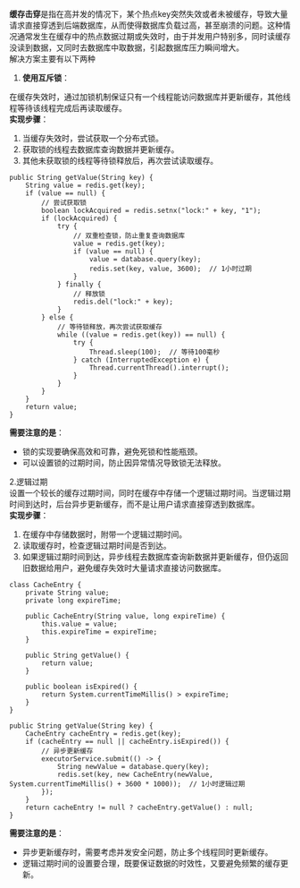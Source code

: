 **缓存击穿**是指在高并发的情况下，某个热点key突然失效或者未被缓存，导致大量请求直接穿透到后端数据库，从而使得数据库负载过高，甚至崩溃的问题。这种情况通常发生在缓存中的热点数据过期或失效时，由于并发用户特别多，同时读缓存没读到数据，又同时去数据库中取数据，引起数据库压力瞬间增大。<br />解决方案主要有以下两种

1. **使用互斥锁**：

在缓存失效时，通过加锁机制保证只有一个线程能访问数据库并更新缓存，其他线程等待该线程完成后再读取缓存。<br />**实现步骤**：

1. 当缓存失效时，尝试获取一个分布式锁。
2. 获取锁的线程去数据库查询数据并更新缓存。
3. 其他未获取锁的线程等待锁释放后，再次尝试读取缓存。
```
public String getValue(String key) {
    String value = redis.get(key);
    if (value == null) {
        // 尝试获取锁
        boolean lockAcquired = redis.setnx("lock:" + key, "1");
        if (lockAcquired) {
            try {
                // 双重检查锁，防止重复查询数据库
                value = redis.get(key);
                if (value == null) {
                    value = database.query(key);
                    redis.set(key, value, 3600);  // 1小时过期
                }
            } finally {
                // 释放锁
                redis.del("lock:" + key);
            }
        } else {
            // 等待锁释放，再次尝试获取缓存
            while ((value = redis.get(key)) == null) {
                try {
                    Thread.sleep(100);  // 等待100毫秒
                } catch (InterruptedException e) {
                    Thread.currentThread().interrupt();
                }
            }
        }
    }
    return value;
}
```
**需要注意的是**：

- 锁的实现要确保高效和可靠，避免死锁和性能瓶颈。
- 可以设置锁的过期时间，防止因异常情况导致锁无法释放。

2.逻辑过期<br />设置一个较长的缓存过期时间，同时在缓存中存储一个逻辑过期时间。当逻辑过期时间到达时，后台异步更新缓存，而不是让用户请求直接穿透到数据库。<br />**实现步骤**：

1. 在缓存中存储数据时，附带一个逻辑过期时间。
2. 读取缓存时，检查逻辑过期时间是否到达。
3. 如果逻辑过期时间到达，异步线程去数据库查询新数据并更新缓存，但仍返回旧数据给用户，避免缓存失效时大量请求直接访问数据库。
```
class CacheEntry {
    private String value;
    private long expireTime;

    public CacheEntry(String value, long expireTime) {
        this.value = value;
        this.expireTime = expireTime;
    }

    public String getValue() {
        return value;
    }

    public boolean isExpired() {
        return System.currentTimeMillis() > expireTime;
    }
}

public String getValue(String key) {
    CacheEntry cacheEntry = redis.get(key);
    if (cacheEntry == null || cacheEntry.isExpired()) {
        // 异步更新缓存
        executorService.submit(() -> {
            String newValue = database.query(key);
            redis.set(key, new CacheEntry(newValue, System.currentTimeMillis() + 3600 * 1000));  // 1小时逻辑过期
        });
    }
    return cacheEntry != null ? cacheEntry.getValue() : null;
}
```
**需要注意的是**：

- 异步更新缓存时，需要考虑并发安全问题，防止多个线程同时更新缓存。
- 逻辑过期时间的设置要合理，既要保证数据的时效性，又要避免频繁的缓存更新。
